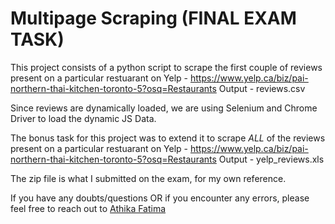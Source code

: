 # Multipage Scraping (FINAL EXAM TASK)

This project consists of a python script to scrape the first couple of reviews present on a particular restuarant on Yelp - https://www.yelp.ca/biz/pai-northern-thai-kitchen-toronto-5?osq=Restaurants
Output - reviews.csv

Since reviews are dynamically loaded, we are using Selenium and Chrome Driver to load the dynamic JS Data.

The bonus task for this project was to extend it to scrape <em>ALL</em> of the reviews present on a particular restuarant on Yelp - https://www.yelp.ca/biz/pai-northern-thai-kitchen-toronto-5?osq=Restaurants
Output - yelp_reviews.xls

The zip file is what I submitted on the exam, for my own reference.

If you have any doubts/questions OR if you encounter any errors, please feel free to reach out to <a href="https://www.linkedin.com/in/athika-fatima-1a59121aa/">Athika Fatima</a>
